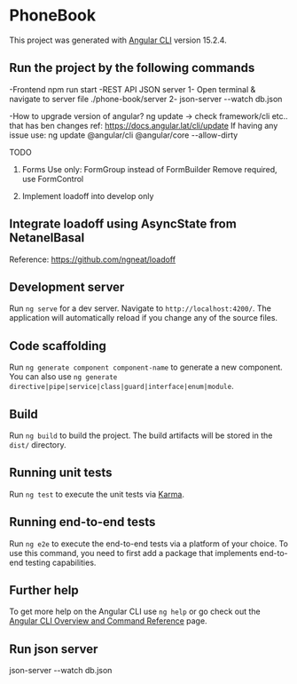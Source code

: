 # PhoneBook

This project was generated with [Angular CLI](https://github.com/angular/angular-cli) version 15.2.4.

## Run the project by the following commands

-Frontend
npm run start
-REST API JSON server
1- Open terminal & navigate to server file ./phone-book/server
2- json-server --watch db.json

-How to upgrade version of angular?
ng update -> check framework/cli etc.. that has ben changes
ref: https://docs.angular.lat/cli/update
If having any issue use: ng update @angular/cli @angular/core --allow-dirty

TODO

1. Forms
   Use only: FormGroup instead of FormBuilder
   Remove required, use FormControl

2. Implement loadoff into develop only

## Integrate loadoff using AsyncState from NetanelBasal

Reference: https://github.com/ngneat/loadoff

## Development server

Run `ng serve` for a dev server. Navigate to `http://localhost:4200/`. The application will automatically reload if you change any of the source files.

## Code scaffolding

Run `ng generate component component-name` to generate a new component. You can also use `ng generate directive|pipe|service|class|guard|interface|enum|module`.

## Build

Run `ng build` to build the project. The build artifacts will be stored in the `dist/` directory.

## Running unit tests

Run `ng test` to execute the unit tests via [Karma](https://karma-runner.github.io).

## Running end-to-end tests

Run `ng e2e` to execute the end-to-end tests via a platform of your choice. To use this command, you need to first add a package that implements end-to-end testing capabilities.

## Further help

To get more help on the Angular CLI use `ng help` or go check out the [Angular CLI Overview and Command Reference](https://angular.io/cli) page.

## Run json server

json-server --watch db.json
